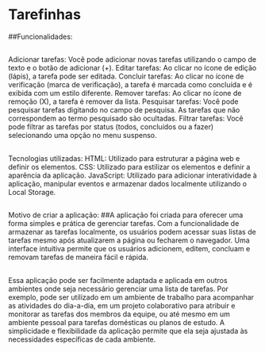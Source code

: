 # Tarefinhas
 

 

##Funcionalidades:
##
Adicionar tarefas: Você pode adicionar novas tarefas utilizando o campo de texto e o botão de adicionar (+).
Editar tarefas: Ao clicar no ícone de edição (lápis), a tarefa pode ser editada.
Concluir tarefas: Ao clicar no ícone de verificação (marca de verificação), a tarefa é marcada como concluída e é exibida com um estilo diferente.
Remover tarefas: Ao clicar no ícone de remoção (X), a tarefa é remover da lista.
Pesquisar tarefas: Você pode pesquisar tarefas digitando no campo de pesquisa. As tarefas que não correspondem ao termo pesquisado são ocultadas.
Filtrar tarefas: Você pode filtrar as tarefas por status (todos, concluídos ou a fazer) selecionando uma opção no menu suspenso.
##
Tecnologias utilizadas:
HTML: Utilizado para estruturar a página web e definir os elementos.
CSS: Utilizado para estilizar os elementos e definir a aparência da aplicação.
JavaScript: Utilizado para adicionar interatividade à aplicação, manipular eventos e armazenar dados localmente utilizando o Local Storage.
##
Motivo de criar a aplicação:
##A aplicação foi criada para oferecer uma forma simples e prática de gerenciar tarefas. Com a funcionalidade de armazenar as tarefas localmente, os usuários podem acessar suas listas de tarefas mesmo após atualizarem a página ou fecharem o navegador. Uma interface intuitiva permite que os usuários adicionem, editem, concluam e removam tarefas de maneira fácil e rápida.
##
Essa aplicação pode ser facilmente adaptada e aplicada em outros ambientes onde seja necessário gerenciar uma lista de tarefas. Por exemplo, pode ser utilizado em um ambiente de trabalho para acompanhar as atividades do dia-a-dia, em um projeto colaborativo para atribuir e monitorar as tarefas dos membros da equipe, ou até mesmo em um ambiente pessoal para tarefas domésticas ou planos de estudo. A simplicidade e flexibilidade da aplicação permite que ela seja ajustada às necessidades específicas de cada ambiente.

